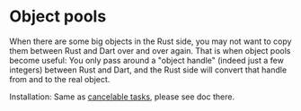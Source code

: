 # Object pools

When there are some big objects in the Rust side, you may not want to copy them between Rust and Dart over and over again. That is when object pools become useful: You only pass around a "object handle" (indeed just a few integers) between Rust and Dart, and the Rust side will convert that handle from and to the real object.

Installation: Same as [cancelable tasks](cancelable_task.md), please see doc there.
